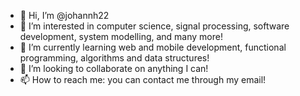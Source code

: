 - 👋 Hi, I’m @johannh22
- 👀 I’m interested in computer science, signal processing, software development, system modelling, and many more!
- 🌱 I’m currently learning web and mobile development, functional programming, algorithms and data structures!
- 💞️ I’m looking to collaborate on anything I can!
- 📫 How to reach me: you can contact me through my email!

<!---
johannh22/johannh22 is a ✨ special ✨ repository because its `README.md` (this file) appears on your GitHub profile.
You can click the Preview link to take a look at your changes.
--->
